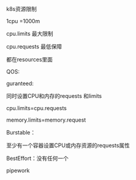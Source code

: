 k8s资源限制

1cpu =1000m

cpu.limits 最大限制

cpu.requests 最低保障

都在resources里面

QOS:

guranteed:

同时设置CPU和内存的requests 和limits 

cpu.limits=cpu.requests

memory.limits=memory.request

Burstable：

至少有一个容器设置CPU或内存资源的requests属性

BestEffort：没有任何一个

pipework


